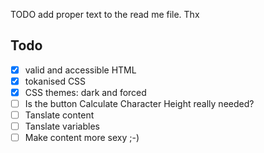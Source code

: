 TODO add proper text to the read me file. Thx

## Todo
- [x] valid and accessible HTML
- [x] tokanised CSS
- [x] CSS themes: dark and forced
- [ ] Is the button Calculate Character Height really needed?
- [ ] Tanslate content
- [ ] Tanslate variables
- [ ] Make content more sexy ;-)